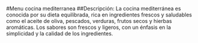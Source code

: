 #Menu cocina mediterranea
##Descripción:
La cocina mediterránea es conocida por su dieta equilibrada, rica en ingredientes frescos y saludables como el aceite de oliva, pescados, verduras, frutos secos y hierbas aromáticas. Los sabores son frescos y ligeros, con un énfasis en la simplicidad y la calidad de los ingredientes.
